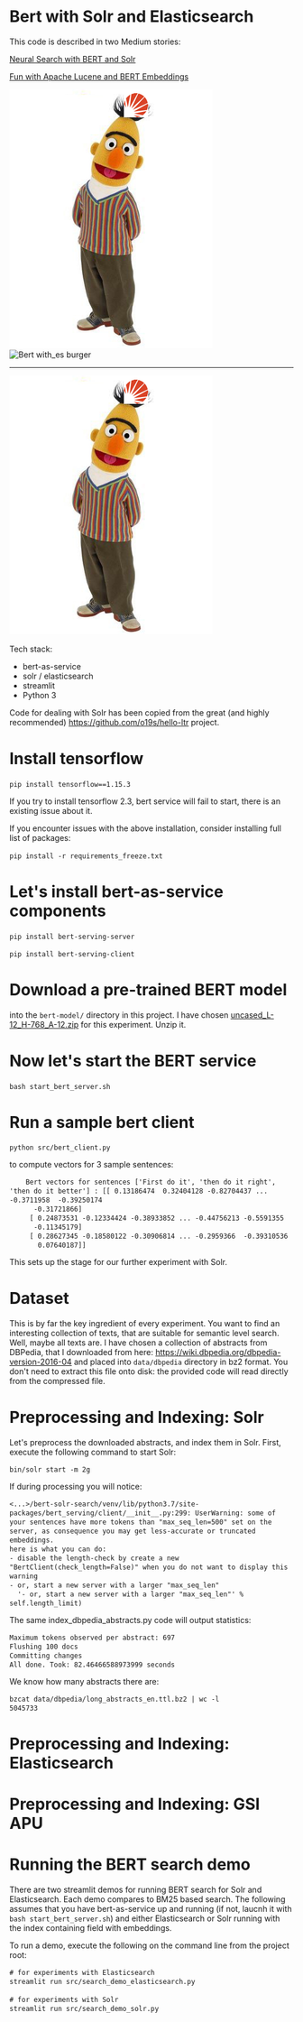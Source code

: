 Bert with Solr and Elasticsearch
===

This code is described in two Medium stories: 

[Neural Search with BERT and Solr](https://medium.com/@dmitry.kan/neural-search-with-bert-and-solr-ea5ead060b28)

[Fun with Apache Lucene and BERT Embeddings](https://medium.com/swlh/fun-with-apache-lucene-and-bert-embeddings-c2c496baa559)

![Bert in Solr hat](img/bert_solr.png)
![Bert with_es burger](img/bert_es.png=100x20)

---
<img alt="solr" src="https://github.com/DmitryKey/bert-solr-search/blob/bert-es-search/img/bert.png" width="360" height="459">

Tech stack: 
- bert-as-service
- solr / elasticsearch
- streamlit
- Python 3

Code for dealing with Solr has been copied from the great (and highly recommended) https://github.com/o19s/hello-ltr project.

# Install tensorflow

`pip install tensorflow==1.15.3`

If you try to install tensorflow 2.3, bert service will fail to start, there is an existing issue about it.

If you encounter issues with the above installation, consider installing full list of packages:

`pip install -r requirements_freeze.txt`

# Let's install bert-as-service components

`pip install bert-serving-server`

`pip install bert-serving-client`    

# Download a pre-trained BERT model 
into the `bert-model/` directory in this project. I have chosen [uncased_L-12_H-768_A-12.zip](https://storage.googleapis.com/bert_models/2018_10_18/uncased_L-12_H-768_A-12.zip)
for this experiment. Unzip it.

# Now let's start the BERT service

`bash start_bert_server.sh`

# Run a sample bert client
    python src/bert_client.py
 to compute vectors for 3 sample sentences:

        Bert vectors for sentences ['First do it', 'then do it right', 'then do it better'] : [[ 0.13186474  0.32404128 -0.82704437 ... -0.3711958  -0.39250174
          -0.31721866]
         [ 0.24873531 -0.12334424 -0.38933852 ... -0.44756213 -0.5591355
          -0.11345179]
         [ 0.28627345 -0.18580122 -0.30906814 ... -0.2959366  -0.39310536
           0.07640187]]

This sets up the stage for our further experiment with Solr.

# Dataset
This is by far the key ingredient of every experiment. You want to find an interesting
collection of texts, that are suitable for semantic level search. Well, maybe all texts are. I have chosen a collection of abstracts from DBPedia,
that I downloaded from here: https://wiki.dbpedia.org/dbpedia-version-2016-04 and placed into `data/dbpedia` directory in bz2 format.
You don't need to extract this file onto disk: the provided code will read directly from the compressed file.

# Preprocessing and Indexing: Solr
Let's preprocess the downloaded abstracts, and index them in Solr. First, execute the following command to start Solr:

    bin/solr start -m 2g
    
If during processing you will notice:

    <...>/bert-solr-search/venv/lib/python3.7/site-packages/bert_serving/client/__init__.py:299: UserWarning: some of your sentences have more tokens than "max_seq_len=500" set on the server, as consequence you may get less-accurate or truncated embeddings.
    here is what you can do:
    - disable the length-check by create a new "BertClient(check_length=False)" when you do not want to display this warning
    - or, start a new server with a larger "max_seq_len"
      '- or, start a new server with a larger "max_seq_len"' % self.length_limit)


The same index_dbpedia_abstracts.py code will output statistics:


    Maximum tokens observed per abstract: 697
    Flushing 100 docs
    Committing changes
    All done. Took: 82.46466588973999 seconds
    
We know how many abstracts there are:    
    
    bzcat data/dbpedia/long_abstracts_en.ttl.bz2 | wc -l
    5045733
    
# Preprocessing and Indexing: Elasticsearch

# Preprocessing and Indexing: GSI APU

Running the BERT search demo
===
There are two streamlit demos for running BERT search
for Solr and Elasticsearch. Each demo compares to BM25 based search.
The following assumes that you have bert-as-service up and running (if not, laucnh it with `bash start_bert_server.sh`)
and either Elasticsearch or Solr running with the index containing field with embeddings.

To run a demo, execute the following on the command line from the project root:

    # for experiments with Elasticsearch
    streamlit run src/search_demo_elasticsearch.py

    # for experiments with Solr
    streamlit run src/search_demo_solr.py
